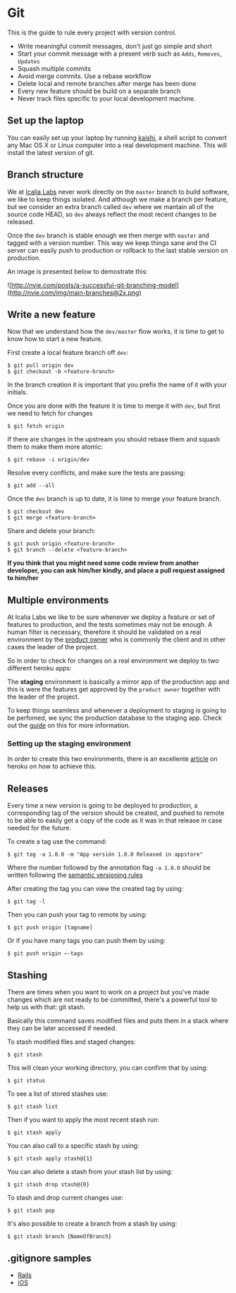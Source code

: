 # Git

This is the guide to rule every project with version control.

* Write meaningful commit messages, don't just go simple and short
* Start your commit message with a present verb such as `Adds`, `Removes`, `Updates`
* Squash multiple commits
* Avoid merge commits. Use a rebase workflow
* Delete local and remote branches after merge has been done
* Every new feature should be build on a separate branch
* Never track files specific to your local development machine.

## Set up the laptop

You can easily set up your laptop by running [kaishi](https://github.com/IcaliaLabs/kaishi), a shell script to convert any Mac OS X or Linux computer into a real development machine. This will install the latest version of git.

## Branch structure

We at [Icalia Labs](http://icalialabs.com) never work directly on the `master` branch to build software, we like to keep things isolated. And although we make a branch per feature, but we consider an extra branch called `dev` where we mantain all of the source code HEAD, so `dev` always reflect the most recent changes to be released.

Once the `dev` branch is stable enough we then merge with `master` and tagged with a version number. This way we keep things sane and the CI server can easily push to production or rollback to the last stable version on production.

An image is presented below to demostrate this:

![http://nvie.com/posts/a-successful-git-branching-model](http://nvie.com/img/main-branches@2x.png)


## Write a new feature

Now that we understand how the `dev/master` flow works, it is time to get to know how to start a new feature.

First create a local feature branch off `dev`:

```console
$ git pull origin dev
$ git checkout -b <feature-branch>
```

In the branch creation it is important that you prefix the name of it with your initials.

Once you are done with the feature it is time to merge it with `dev`, but first we need to fetch for changes

```console
$ git fetch origin
```

If there are changes in the upstream you should rebase them and squash them to make them more atomic:

```console
$ git rebase -i origin/dev
```

Resolve every conflicts, and make sure the tests are passing:

```console
$ git add --all
```

Once the `dev` branch is up to date, it is time to merge your feature branch.

```console
$ git checkout dev
$ git merge <feature-branch>
```

Share and delete your branch:

```console
$ git push origin <feature-branch>
$ git branch --delete <feature-branch>
```

**If you think that you might need some code review from another developer, you can ask him/her kindly, and place a pull request assigned to him/her**


## Multiple environments

At Icalia Labs we like to be sure whenever we deploy a feature or set of features to production, and the tests sometimes may not be enough. A human filter is necessary, therefore it should be validated on a real environment by the [product owner]() who is commonly the client and in other cases the leader of the project.

So in order to check for changes on a real environment we deploy to two different heroku apps:

The **staging** environment is basically a mirror app of the production app and this is were the features get approved by the `product owner` together with the leader of the project.

To keep things seamless and whenever a deployment to staging is going to be perfomed, we sync the production database to the staging app. Check out the [guide](https://github.com/IcaliaLabs/icalia_guides/blob/master/git/DATABASE_SYNC.md) on this for more information.

### Setting up the staging environment

In order to create this two environments, there is an excellente [article](https://devcenter.heroku.com/articles/multiple-environments) on heroku on how to achieve this.


## Releases

Every time a new version is going to be deployed to production, a corresponding tag of the version should be created, and pushed to remote to be able to easily get a copy of the code as it was in that release in case needed for the future.

To create a tag use the command:

```console 
$ git tag -a 1.0.0 -m "App versión 1.0.0 Released in appstore"
```

Where the number followed by the annotation flag `-a 1.0.0` should be written following the [semantic versioning rules](http://semver.org)

After creating the tag you can view the created tag by using:

```console
$ git tag -l
```

Then you can push your tag to remote by using:

```console
$ git push origin [tagname]
```

Or if you have many tags you can push them by using:

```console
$ git push origin —-tags
```
## Stashing

There are times when you want to work on a project but you've made changes which are not ready to be committed, there's a powerful tool to help us with that: git stash.

Basically this command saves modified files and puts them in a stack where they can be later accessed if needed.

To stash modified files and staged changes:

```console
$ git stash
```

This will clean your working directory, you can confirm that by using:

```console
$ git status
```

To see a list of stored stashes use:

```console
$ git stash list
```

Then if you want to apply the most recent stash run:

```console
$ git stash apply
```

You can also call to a specific stash by using:

```console
$ git stash apply stash@{1}
```

You can also delete a stash from your stash list by using:

```console
$ git stash drop stash@{0}
``` 

To stash and drop current changes use:

```console
$ git stash pop
```

It's also possible to create a branch from a stash by using:

```console
$ git stash branch {NameOfBranch}
```


## .gitignore samples

* [Rails](https://github.com/IcaliaLabs/icalia_guides/blob/master/git/gitignore_rails)
* [iOS](https://github.com/IcaliaLabs/icalia_guides/blob/master/git/gitignore_ios)
